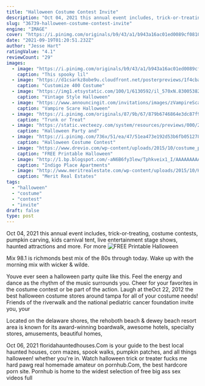 ```yaml
---
title: "Halloween Costume Contest Invite"
description: "Oct 04, 2021 this annual event includes, trick-or-treating, costume contests, pumpkin carving, kids carnival tent, live entertainment stage shows, haunted attractions and more. For more"
slug: "36739-halloween-costume-contest-invite"
engine: "IMAGE"
cover: "https://i.pinimg.com/originals/b9/43/a1/b943a16ac01ed0089cf08101d8bd6c82.jpg"
date: "2021-09-19T01:20:51.232Z"
author: "Jesse Hart"
ratingValue: "4.1"
reviewCount: "29"
images:
  - image: "https://i.pinimg.com/originals/b9/43/a1/b943a16ac01ed0089cf08101d8bd6c82.jpg"
    caption: "This spooky lil"
  - image: "https://d1csarkz8obe9u.cloudfront.net/posterpreviews/1f4cbad532d29f05193b0973289b0cd8_screen.jpg?ts=1563371977"
    caption: "Customize 400 Costume"
  - image: "https://img1.etsystatic.com/100/1/6130592/il_570xN.830053821_t01a.jpg"
    caption: "Vintage Style Halloween"
  - image: "https://www.announcingit.com/invitations/images/zVampireScare.jpg"
    caption: "Vampire Scare Halloween"
  - image: "https://i.pinimg.com/originals/87/9b/67/879b6746864e3dc87f9374d6647c8095.jpg"
    caption: "Trunk or Treat"
  - image: "https://static.vecteezy.com/system/resources/previews/000/239/659/original/halloween-party-and-costume-contest-postcard-invitation-template-vector.jpg"
    caption: "Halloween Party and"
  - image: "https://i.pinimg.com/736x/51/ea/47/51ea473e192d53b6fb051278e268407e--halloween-carnival-games-halloween-costume-contest.jpg"
    caption: "Halloween Costume Contest"
  - image: "https://www.drevio.com/wp-content/uploads/2015/10/costume_party_invitation_-_halloween_birthday_party_invitation__d71a1a44.jpg"
    caption: "FREE Printable Halloween"
  - image: "http://1.bp.blogspot.com/-aN6B6fy3lew/Tphkveix1_I/AAAAAAAAATA/ngFKObIEkgU/s640/pet+costume+flyer.JPG"
    caption: "Indigo Place Apartments"
  - image: "http://www.meritrealestate.com/wp-content/uploads/2015/10/Halloween-Contest-2015-JPEG.jpg"
    caption: "Merit Real Estates"
tags:
  - "halloween"
  - "costume"
  - "contest"
  - "invite"
draft: false
type: post
---
```


Oct 04, 2021 this annual event includes, trick-or-treating, costume contests, pumpkin carving, kids carnival tent, live entertainment stage shows, haunted attractions and more. For more
![FREE Printable Halloween](https://www.drevio.com/wp-content/uploads/2015/10/costume_party_invitation_-_halloween_birthday_party_invitation__d71a1a44.jpg "FREE Printable Halloween")

Mix 98.1 is richmonds best mix of the 80s through today. Wake up with the morning mix with wicker &amp; wilde.
<!--inArticleAds-->

<!--galleryOne-->

Youve ever seen a halloween party quite like this. Feel the energy and dance as the rhythm of the music surrounds you. Cheer for your favorites in the costume contest or be part of the action. Laugh at theOct 22, 2012 the best halloween costume stores around tampa for all of your costume needs!  Friends of the riverwalk and the national pediatric cancer foundation invite you, your
<!--inArticleAds-->

<!--galleryTwo-->

Located on the delaware shores, the rehoboth beach & dewey beach resort area is known for its award-winning boardwalk, awesome hotels, specialty stores, amusements, beautiful homes,
<!--galleryThree-->

Oct 06, 2021 floridahauntedhouses.Com is your guide to the best local haunted houses, corn mazes, spook walks, pumpkin patches, and all things halloween! whether you're in. Watch halloween trick or treater fucks me hard pawg real homemade amateur on pornhub.Com, the best hardcore porn site. Pornhub is home to the widest selection of free big ass sex videos full